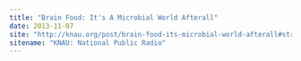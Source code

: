 ```yaml
---
title: "Brain Food: It's A Microbial World Afterall"
date: 2013-11-07
site: "http://knau.org/post/brain-food-its-microbial-world-afterall#stream/0"
sitename: "KNAU: National Public Radio"
---
```

